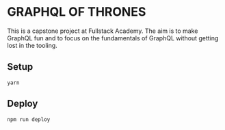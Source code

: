 # GRAPHQL OF THRONES

This is a capstone project at Fullstack Academy. The aim is to make GraphQL fun and to focus on the fundamentals of GraphQL without getting lost in the tooling.

## Setup

```
yarn
```

## Deploy

```
npm run deploy
```